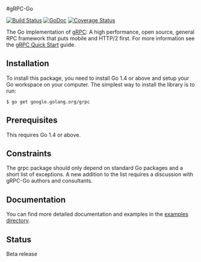 #gRPC-Go

[![Build Status](https://travis-ci.org/grpc/grpc-go.svg)](https://travis-ci.org/grpc/grpc-go) [![GoDoc](https://godoc.org/google.golang.org/grpc?status.svg)](https://godoc.org/google.golang.org/grpc) [![Coverage Status](https://coveralls.io/repos/grpc/grpc-go/badge.svg?branch=master&service=github)](https://coveralls.io/github/grpc/grpc-go?branch=master)

The Go implementation of [gRPC](http://www.grpc.io/): A high performance, open source, general RPC framework that puts mobile and HTTP/2 first. For more information see the [gRPC Quick Start](http://www.grpc.io/docs/) guide.

Installation
------------

To install this package, you need to install Go 1.4 or above and setup your Go workspace on your computer. The simplest way to install the library is to run:

```
$ go get google.golang.org/grpc
```

Prerequisites
-------------

This requires Go 1.4 or above.

Constraints
-----------
The grpc package should only depend on standard Go packages and a short list of exceptions. A new addition to the list requires a discussion with gRPC-Go authors and consultants.

Documentation
-------------
You can find more detailed documentation and examples in the [examples directory](examples/).

Status
------
Beta release

